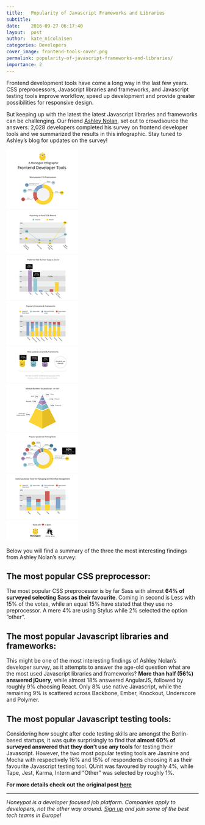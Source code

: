 ```yaml
---
title:   Popularity of Javascript Frameworks and Libraries
subtitle:
date:    2016-09-27 06:17:40
layout:  post
author:  kate_nicolaisen
categories: Developers
cover_image: frontend-tools-cover.png
permalink: popularity-of-javascript-frameworks-and-libraries/
importance: 2
---
```

Frontend development tools have come a long way in the last few years. CSS preprocessors, Javascript libraries and frameworks, and Javascript testing tools improve workflow, speed up development and provide greater possibilities for responsive design.

<!--more-->

But keeping up with the latest the latest Javascript libraries and frameworks can be challenging. Our friend [Ashley Nolan](https://ashleynolan.co.uk/blog/frontend-tooling-survey-2015-results), set out to crowdsource the answers. 2,028 developers completed his survey on frontend developer tools and we summarized the results in this infographic. Stay tuned to Ashley’s blog for updates on the survey!

![frotend-developer-tools.svg](/assets/images/frotend-developer-tools.svg)

Below you will find a summary of the three the most interesting findings from Ashley Nolan’s survey:
 
## The most popular CSS preprocessor: 
The most popular CSS preprocessor is by far Sass with almost **64% of surveyed selecting Sass as their favourite**. Coming in second is Less with 15% of the votes, while an equal 15% have stated that they use no preprocessor. A mere 4% are using Stylus while 2% selected the option “other”.

## The most popular Javascript libraries and frameworks:
This might be one of the most interesting findings of Ashley Nolan’s developer survey, as it attempts to answer the age-old question what are the most used Javascript libraries and frameworks? **More than half (56%) answered jQuery**, while almost 18% answered AngularJS, followed by roughly 9% choosing React. Only 8% use native Javascript, while the remaining 9% is scattered across Backbone, Ember, Knockout, Underscore and Polymer. 

## The most popular Javascript testing tools:
Considering how sought after code testing skills are amongst the Berlin-based startups, it was quite surprisingly to find that **almost 60% of surveyed answered that they don’t use any tools** for testing their Javascript. However, the two most popular testing tools are Jasmine and Mocha with respectively 16% and 15% of respondents choosing it as their favourite Javascript testing tool. QUnit was favoured by roughly 4%, while Tape, Jest, Karma, Intern and “Other” was selected by roughly 1%.

**For more details check out the original post [here](https://ashleynolan.co.uk/blog/frontend-tooling-survey-2015-results)** 

* * * 

*Honeypot is a developer focused job platform. Companies apply to developers, not the other way around. [Sign up](https://www.honeypot.io/users/sign_up?utm_source=blog) and join some of the best tech teams in Europe!*
